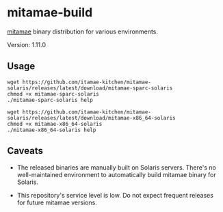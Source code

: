 # mitamae-build

[mitamae](https://github.com/itamae-kitchen/mitamae) binary distribution for various environments.

Version: 1.11.0

## Usage

```
wget https://github.com/itamae-kitchen/mitamae-solaris/releases/latest/download/mitamae-sparc-solaris
chmod +x mitamae-sparc-solaris
./mitamae-sparc-solaris help
```

```
wget https://github.com/itamae-kitchen/mitamae-solaris/releases/latest/download/mitamae-x86_64-solaris
chmod +x mitamae-x86_64-solaris
./mitamae-x86_64-solaris help
```

## Caveats

* The released binaries are manually built on Solaris servers.
  There's no well-maintained environment to automatically build mitamae binary for Solaris.

* This repository's service level is low.
  Do not expect frequent releases for future mitamae versions.

